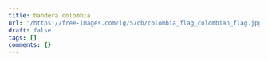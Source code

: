 ```yaml
---
title: bandera colombia
url: '/https://free-images.com/lg/57cb/colombia_flag_colombian_flag.jpg/'
draft: false
tags: []
comments: {}
---
```



